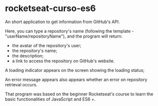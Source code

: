 # rocketseat-curso-es6
An short application to get information from GitHub's API. 

Here, you can type a repository's name (following the template -  "userName/repositoryName"), and the program will return:
- the avatar of the repository's user;
- the repository's name;
- the description; 
- a link to access the repository on GitHub's website.

A loading indicator appears on the screen showing the loading status;

An error message appears also appears whether an error on repository retrieval occurs.

That program was based on the beginner Rocketseat's course to learn the basic functionalities of JavaScript and ES6 +.
